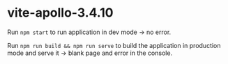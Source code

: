 # vite-apollo-3.4.10

Run `npm start` to run application in dev mode -> no error.

Run `npm run build && npm run serve` to build the application in production mode and serve it -> blank page and error in the console.
